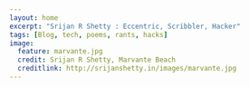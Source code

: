 ```yaml
---
layout: home
excerpt: "Srijan R Shetty : Eccentric, Scribbler, Hacker"
tags: [Blog, tech, poems, rants, hacks]
image:
  feature: marvante.jpg
  credit: Srijan R Shetty, Marvante Beach
  creditlink: http://srijanshetty.in/images/marvante.jpg
---
```

